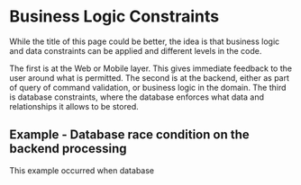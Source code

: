 # Business Logic Constraints

While the title of this page could be better, the idea is that business logic and data constraints can be applied and different levels in the code.

The first is at the Web or Mobile layer. This gives immediate feedback to the user around what is permitted.
The second is at the backend, either as part of query of command validation, or business logic in the domain.
The third is database constraints, where the database enforces what data and relationships it allows to be stored.


## Example - Database race condition on the backend processing
This example occurred when database 
